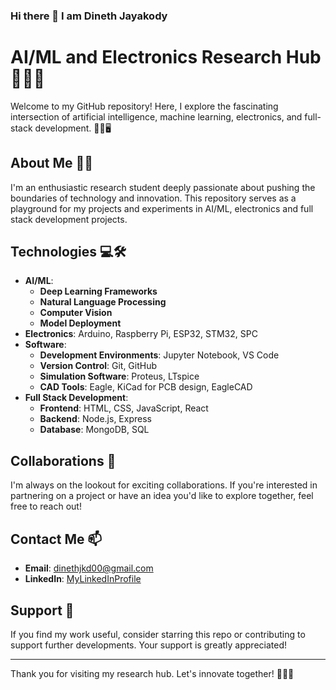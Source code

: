 ### Hi there 👋 I am Dineth Jayakody

<!--
**dineth99-bit/dineth99-bit** is a ✨ _special_ ✨ repository because its `README.md` (this file) appears on your GitHub profile.

Here are some ideas to get you started:

- 🔭 I’m currently working on ...
- 🌱 I’m currently learning ...
- 👯 I’m looking to collaborate on ...
- 🤔 I’m looking for help with ...
- 💬 Ask me about ...
- 📫 How to reach me: ...
- 😄 Pronouns: ...
- ⚡ Fun fact: ...
-->
# AI/ML and Electronics Research Hub 👩‍🔬🤖

Welcome to my GitHub repository! Here, I explore the fascinating intersection of artificial intelligence, machine learning, electronics, and full-stack development. 🧠💡🖥️

## About Me 🙋‍♂️

I'm an enthusiastic research student deeply passionate about pushing the boundaries of technology and innovation. This repository serves as a playground for my projects and experiments in AI/ML, electronics and full stack development projects.

## Technologies 💻🛠️

- **AI/ML**:
  - **Deep Learning Frameworks**
  - **Natural Language Processing**
  - **Computer Vision**
  - **Model Deployment**
- **Electronics**: Arduino, Raspberry Pi, ESP32, STM32, SPC
- **Software**:
  - **Development Environments**: Jupyter Notebook, VS Code
  - **Version Control**: Git, GitHub
  - **Simulation Software**: Proteus, LTspice
  - **CAD Tools**: Eagle, KiCad for PCB design, EagleCAD
- **Full Stack Development**:
  - **Frontend**: HTML, CSS, JavaScript, React
  - **Backend**: Node.js, Express
  - **Database**: MongoDB, SQL


## Collaborations 🤝

I'm always on the lookout for exciting collaborations. If you're interested in partnering on a project or have an idea you'd like to explore together, feel free to reach out!

## Contact Me 📫

- **Email**: [dinethjkd00@gmail.com](dinethjkd00@gmail.com)
- **LinkedIn**: [MyLinkedInProfile](https://www.linkedin.com/in/dineth-jayakody-30977b196/)

## Support 💖

If you find my work useful, consider starring this repo or contributing to support further developments. Your support is greatly appreciated!

---
Thank you for visiting my research hub. Let's innovate together! 🌟👩‍🔬

